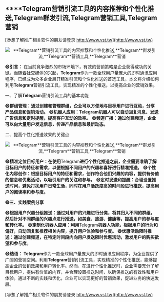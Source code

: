 ## ****Telegram**营销引流工具的内容推荐和个性化推送,**Telegram**群发引流,**Telegram**营销工具,**Telegram**营销**

[😍想了解推广相关软件的朋友请登录 http://www.vst.tw](http://www.vst.tw)

 <center><img src="https://vst.tw/MP4/tuiguang/png/4.png" alt="**Telegram**营销引流工具的内容推荐和个性化推送,**Telegram**群发引流,**Telegram**营销工具,**Telegram**营销"></center>

**😄引言：**
在当前竞争激烈的市场环境下，有效的营销策略是企业获得成功的关键。而随着社交媒体的兴起，**Telegram**作为一款全球用户量庞大的即时通讯应用程序，已经成为众多企业展开精准引流和个性化推送的首选工具。本文将介绍如何利用**Telegram**营销引流工具，实现精准的个性化推送，以提高企业的营销效果。

一、了解**Telegram**营销引流工具的基本功能

**😄群组管理：通过创建和管理群组，企业可以方便地与目标用户进行互动，分享产品信息和促销活动。**
**😄机器人应用：**Telegram**机器人可以自动回复消息、发送广告信息和定时提醒，提高客户互动的效率。**
**😄频道广播：通过创建频道，企业可以向大量用户发送信息，传递产品信息和最新动态。**

二、提高个性化推送效果的关键点

 <center><img src="https://vst.tw/MP4/tuiguang/png/3.png" alt="**Telegram**营销引流工具的内容推荐和个性化推送,**Telegram**群发引流,**Telegram**营销工具,**Telegram**营销"></center>

**😄精准定位目标用户：在使用**Telegram**进行个性化推送之前，企业需要准确了解目标用户的特征和需求，以便根据不同用户的兴趣和喜好进行精准推送。**
**😄个性化内容创作：根据目标用户的特征和需求，创作符合他们兴趣的内容，提供有价值的信息和优惠活动，以吸引用户的关注和参与。**
**😄定时发送和提醒：合理设置推送时间，避免打扰用户日常生活，同时在用户活跃度高的时间段进行推送，提高用户的阅读率和参与度。**

**😄三、实践案例分享**

**😄根据用户兴趣分组推送：通过对用户的兴趣进行分类，将其归入不同的群组，然后针对不同群组的兴趣点进行推送，如美食、旅游、健康等，提高用户的参与度和转化率。**
**😄定制化机器人应用：利用**Telegram**机器人功能，根据用户的行为和偏好，自动回复和推荐相关内容，提升用户体验和参与度。**
**😄优惠活动限时推送：通过创建频道，在特定时间段内向用户发送限时优惠活动，激发用户的购买欲望和参与度。**

**😄结语：**
**Telegram**作为一款全球用户量庞大的即时通讯应用程序，为企业提供了广阔的营销空间。利用**Telegram**营销引流工具，实现精准的个性化推送，能够提高企业的营销效果和用户转化率。然而，在进行个性化推送时，企业需要充分了解目标用户，提供有价值的内容，并合理设置推送时间，以确保推送的有效性和用户体验。通过不断的实践和优化，企业可以实现更好的营销效果，促进业务的快速发展。

[😍想了解推广相关软件的朋友请登录 http://www.vst.tw](http://www.vst.tw)



